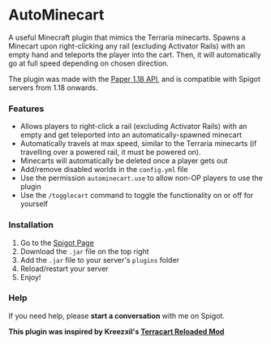 # AutoMinecart
A useful Minecraft plugin that mimics the Terraria minecarts. Spawns a Minecart upon right-clicking any rail (excluding Activator Rails) with an empty hand and teleports the player into the cart. Then, it will automatically go at full speed depending on chosen direction.

The plugin was made with the [Paper 1.18 API](https://papermc.io/), and is compatible with Spigot servers from 1.18 onwards.

### **Features**
- Allows players to right-click a rail (excluding Activator Rails) with an empty and get teleported into an automatically-spawned minecart
- Automatically travels at max speed, similar to the Terraria minecarts (if travelling over a powered rail, it must be powered on).
- Minecarts will automatically be deleted once a player gets out
- Add/remove disabled worlds in the `config.yml` file
- Use the permission `autominecart.use` to allow non-OP players to use the plugin
- Use the `/togglecart` command to toggle the functionality on or off for yourself

### **Installation**
1. Go to the [Spigot Page](https://www.spigotmc.org/resources/autominecart.101327/)
2. Download the `.jar` file on the top right
3. Add the `.jar` file to your server's `plugins` folder
4. Reload/restart your server
5. Enjoy!

### **Help**
If you need help, please **start a conversation** with me on Spigot.

**This plugin was inspired by Kreezxil's [Terracart Reloaded Mod](https://www.curseforge.com/minecraft/mc-mods/terracart-reloaded)**
